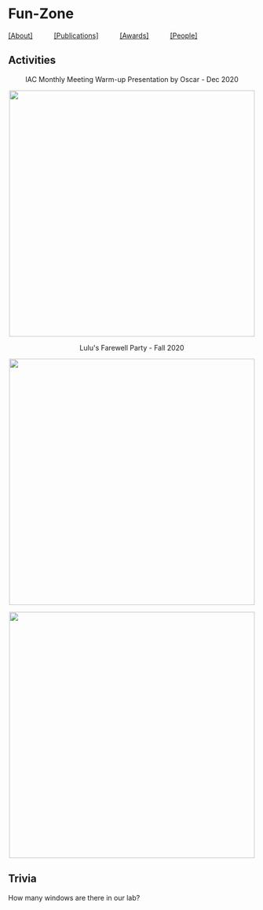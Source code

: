 # Fun-Zone

[[About]](https://crisclab.github.io/About/)&nbsp;&nbsp;&nbsp;&nbsp;&nbsp;&nbsp;&nbsp;&nbsp;&nbsp;&nbsp;
[[Publications]](https://crisclab.github.io/Publications/)&nbsp;&nbsp;&nbsp;&nbsp;&nbsp;&nbsp;&nbsp;&nbsp;&nbsp;&nbsp;
[[Awards]](https://crisclab.github.io/Awards/)&nbsp;&nbsp;&nbsp;&nbsp;&nbsp;&nbsp;&nbsp;&nbsp;&nbsp;&nbsp;
[[People]](https://crisclab.github.io/People/)
  
## Activities

<p align="center">
  IAC Monthly Meeting Warm-up Presentation by Oscar - Dec 2020
</p>
<p align="center">
  <img width="500" src="https://user-images.githubusercontent.com/59631555/71949235-7242ec80-3198-11ea-9255-f1d75c157e2f.jpg">
</p>

<p align="center">
  Lulu's Farewell Party - Fall 2020
</p>
<p align="center">
  <img width="500" src="https://user-images.githubusercontent.com/47671910/68418809-982f1f00-015e-11ea-8c48-a98beb67304b.JPG">
</p>
<p align="center">
  <img width="500" src="https://user-images.githubusercontent.com/47671910/68420183-6c616880-0161-11ea-8376-c0894d5015bf.JPG">
</p>

  
## Trivia

How many windows are there in our lab?
